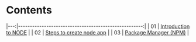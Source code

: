 # Contents
|---:|-----------------------------------------------------:|
| 01 | [Introduction to NODE](https://github.com/ShyamGit01/CodeBooks/blob/main/Node/BasicNode.md#introduction-to-node-)  |
| 02 | [Steps to create node app](https://github.com/ShyamGit01/CodeBooks/blob/main/Node/StepsToCreateNodeApp.md)         |
| 03 | [Package Manager (NPM)](https://github.com/ShyamGit01/CodeBooks/blob/main/Node/PackageManager(NPM).md)             |

